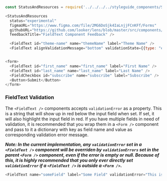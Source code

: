 ```js noeditor
const StatusAndResources = require('../../../../styleguide_components/StatusAndResources').StatusAndResources;

<StatusAndResources
  status="experimental"
  figmaURL="https://www.figma.com/file/2MG6DoSjk4IaLnjjFCnKFf/Forms"
  githubURL="https://github.com/looker/lens/blob/master/src/components/Form/Fields/FieldText.tsx"
  feedbackTitle="FieldText Component Feedback" />
```

```js
  <FieldText id="theme-name" name="themeName" label="Theme Name" />
  <FieldText alignValidationMessage="bottom" validationState={{type: "error", message: "hey"}}id="theme-name" name="themeName" label="Theme Name" />
```

```js

<form>
  <FieldText id="first_name" name="first_name" label="First Name" />
  <FieldText id="last_name" name="last_name" label="Last Name" />
  <FieldCheckbox id="subscribe" name="subscribe" label="Subscribe" />
  <Button>Submit</Button>
</form>
```

### FieldText Validation

The `<FieldText />` components accepts `validationError` as a property. This is a string that will show up in red below the input field when set. If set, it will also highlight the input field in red. If you have multiple fields in need of validation, it is recommended that you wrap them in a `<Form />` component and pass to it a dictionary with key as field name and value as corresponding validation error message.

___Note: In the current implementation, any `validationError` set in a `<FieldText />` component will be overriden by `validationErrors` set in the parent `<Form />` component, even if the error is empty or null. Because of this, it is highly recommended that you only ever directly set `validationError` if a `<FieldText />` is outside a `<Form />`.___

```js
<FieldText name="someField" label="Some Field" validationError="This is invalid" />
```
